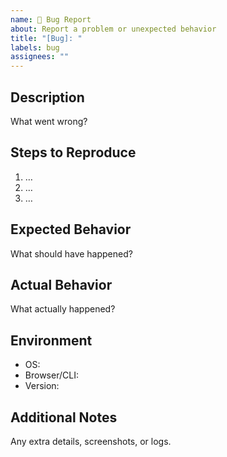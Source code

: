 ```yaml
---
name: 🐞 Bug Report
about: Report a problem or unexpected behavior
title: "[Bug]: "
labels: bug
assignees: ""
---
```


## Description
What went wrong?

## Steps to Reproduce
1. …
2. …
3. …

## Expected Behavior
What should have happened?

## Actual Behavior
What actually happened?

## Environment
- OS:
- Browser/CLI:
- Version:

## Additional Notes
Any extra details, screenshots, or logs.
